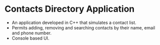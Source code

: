 # Contacts Directory Application
+ An application developed in C++ that simulates a contact list.
+ Permits adding, removing and searching contacts by their name, email and phone number.
+ Console based UI.
